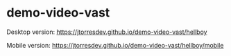 # demo-video-vast

Desktop version: https://jtorresdev.github.io/demo-video-vast/hellboy

Mobile version: https://jtorresdev.github.io/demo-video-vast/hellboy/mobile
